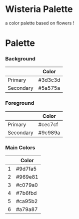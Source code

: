 # Wisteria Palette
a color palette based on flowers !

# Palette
### Background
|  | Color |
|-|-|
| Primary | #3d3c3d |
| Secondary | #5a575a |
### Foreground
|  | Color |
|-|-|
| Primary | #cec7cf |
| Secondary | #9c989a |
### Main Colors
|  | Color |
|-|-|
| 1 | #9d7fa5 |
| 2 | #969e81 |
| 3 | #c079a0 |
| 4 | #7b6fbd |
| 5 | #ca95b2 |
| 6 | #a79a87 |
